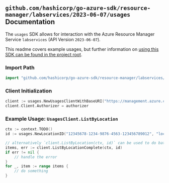 
## `github.com/hashicorp/go-azure-sdk/resource-manager/labservices/2023-06-07/usages` Documentation

The `usages` SDK allows for interaction with the Azure Resource Manager Service `labservices` (API Version `2023-06-07`).

This readme covers example usages, but further information on [using this SDK can be found in the project root](https://github.com/hashicorp/go-azure-sdk/tree/main/docs).

### Import Path

```go
import "github.com/hashicorp/go-azure-sdk/resource-manager/labservices/2023-06-07/usages"
```


### Client Initialization

```go
client := usages.NewUsagesClientWithBaseURI("https://management.azure.com")
client.Client.Authorizer = authorizer
```


### Example Usage: `UsagesClient.ListByLocation`

```go
ctx := context.TODO()
id := usages.NewLocationID("12345678-1234-9876-4563-123456789012", "locationValue")

// alternatively `client.ListByLocation(ctx, id)` can be used to do batched pagination
items, err := client.ListByLocationComplete(ctx, id)
if err != nil {
	// handle the error
}
for _, item := range items {
	// do something
}
```
